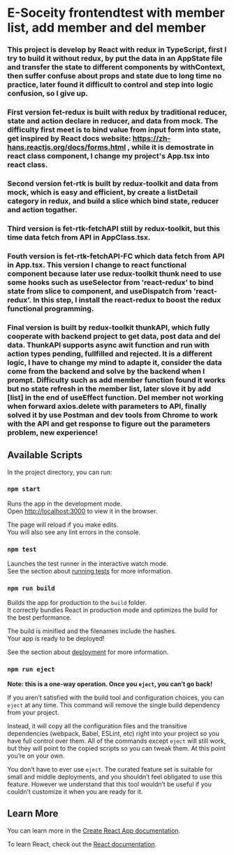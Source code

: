 # E-Soceity frontendtest with member list, add member and del member

### This project is develop by React with redux in TypeScript, first I try to build it without redux, by put the data in an AppState file and transfer the state to different components by withContext, then suffer confuse about props and state due to long time no practice, later found it difficult to control and step into logic confusion, so I give up. 

### First version fet-redux is built with redux by traditional reducer, state and action declare in reducer, and data from mock. The difficulty first meet is to bind value from input form into state, get inspired by React docs website: https://zh-hans.reactjs.org/docs/forms.html  , while it is demostrate in react class component, I change my project's App.tsx into react class. 

### Second version fet-rtk is built by redux-toolkit and data from mock, which is easy and efficient, by create a listDetail category in redux, and build a slice which bind state, reducer and action togather. 

### Third version is fet-rtk-fetchAPI still by redux-toolkit, but this time data fetch from API in AppClass.tsx.

### Fouth version is fet-rtk-fetchAPI-FC which data fetch from API in App.tsx. This version I change to react functional component because later use redux-toolkit thunk need to use some hooks such as useSelector from 'react-redux' to bind state from slice to component, and useDispatch from 'react-redux'. In this step, I install the react-redux to boost the redux functional programming.

### Final version is built by redux-toolkit thunkAPI, which fully cooperate with backend project to get data, post data and del data. ThunkAPI supports async awit function and run with action types pending, fullfilled and rejected. It is a different logic, I have to change my mind to adapte it, consider the data come from the backend and solve by the backend when I prompt.  Difficulty such as add member function found it works but no state refresh in the member list, later slove it by add [list] in the end of useEffect function. Del member not working when forward axios.delete with parameters to API, finally solved it by use Postman and dev tools from Chrome to work with the API and get response to figure out the parameters problem, new experience!

## Available Scripts

In the project directory, you can run:

### `npm start`

Runs the app in the development mode.\
Open [http://localhost:3000](http://localhost:3000) to view it in the browser.

The page will reload if you make edits.\
You will also see any lint errors in the console.

### `npm test`

Launches the test runner in the interactive watch mode.\
See the section about [running tests](https://facebook.github.io/create-react-app/docs/running-tests) for more information.

### `npm run build`

Builds the app for production to the `build` folder.\
It correctly bundles React in production mode and optimizes the build for the best performance.

The build is minified and the filenames include the hashes.\
Your app is ready to be deployed!

See the section about [deployment](https://facebook.github.io/create-react-app/docs/deployment) for more information.

### `npm run eject`

**Note: this is a one-way operation. Once you `eject`, you can’t go back!**

If you aren’t satisfied with the build tool and configuration choices, you can `eject` at any time. This command will remove the single build dependency from your project.

Instead, it will copy all the configuration files and the transitive dependencies (webpack, Babel, ESLint, etc) right into your project so you have full control over them. All of the commands except `eject` will still work, but they will point to the copied scripts so you can tweak them. At this point you’re on your own.

You don’t have to ever use `eject`. The curated feature set is suitable for small and middle deployments, and you shouldn’t feel obligated to use this feature. However we understand that this tool wouldn’t be useful if you couldn’t customize it when you are ready for it.

## Learn More

You can learn more in the [Create React App documentation](https://facebook.github.io/create-react-app/docs/getting-started).

To learn React, check out the [React documentation](https://reactjs.org/).
